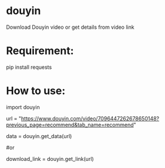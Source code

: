 # douyin
Download Douyin video or get details from video link

# Requirement:
pip install requests

# How to use:

import douyin

url = "https://www.douyin.com/video/7096447262678650148?previous_page=recommend&tab_name=recommend"

data = douyin.get_data(url)

#or

download_link = douyin.get_link(url)
